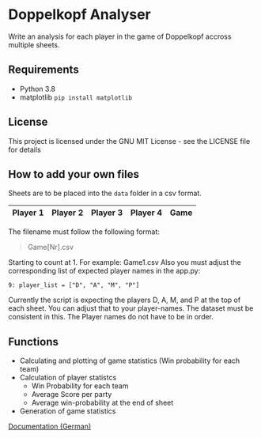 # Doppelkopf Analyser
Write an analysis for each player in the game of Doppelkopf accross multiple sheets.

## Requirements
- Python 3.8
- matplotlib ```pip install matplotlib```

## License
This project is licensed under the GNU MIT License - see the LICENSE file for details

## How to add your own files
 Sheets are to be placed into the ``data`` folder in a csv format.

 |Player 1|Player 2|Player 3|Player 4|Game|
 |--------|--------|--------|--------|----|

 The filename must follow the following format:
 > Game[Nr].csv

Starting to count at 1. For example: Game1.csv
Also you must adjust the corresponding list of expected player names in the app.py:

```
9: player_list = ["D", "A", "M", "P"]
```

Currently the script is expecting the players D, A, M, and P at the top of each sheet. You can adjust that to your player-names. The dataset must be consistent in this.
The Player names do not have to be in order.

## Functions
- Calculating and plotting of game statistics (Win probability for each team)
- Calculation of player statistcs
  - Win Probability for each team
  - Average Score per party
  - Average win-probability at the end of sheet
- Generation of game statistics

[Documentation (German)](./documentation/Klausurersatzleistung.html)
